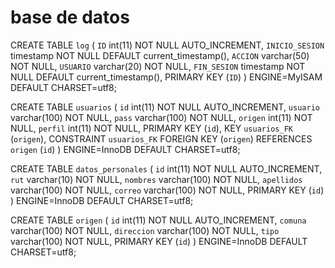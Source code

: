 # base de datos
CREATE TABLE `log` (
  `ID` int(11) NOT NULL AUTO_INCREMENT,
  `INICIO_SESION` timestamp NOT NULL DEFAULT current_timestamp(),
  `ACCION` varchar(50) NOT NULL,
  `USUARIO` varchar(20) NOT NULL,
  `FIN_SESION` timestamp NOT NULL DEFAULT current_timestamp(),
  PRIMARY KEY (`ID`)
) ENGINE=MyISAM DEFAULT CHARSET=utf8;

CREATE TABLE `usuarios` (
  `id` int(11) NOT NULL AUTO_INCREMENT,
  `usuario` varchar(100) NOT NULL,
  `pass` varchar(100) NOT NULL,
  `origen` int(11) NOT NULL,
  `perfil` int(11) NOT NULL,
  PRIMARY KEY (`id`),
  KEY `usuarios_FK` (`origen`),
  CONSTRAINT `usuarios_FK` FOREIGN KEY (`origen`) REFERENCES `origen` (`id`)
) ENGINE=InnoDB DEFAULT CHARSET=utf8;

CREATE TABLE `datos_personales` (
  `id` int(11) NOT NULL AUTO_INCREMENT,
  `rut` varchar(10) NOT NULL,
  `nombres` varchar(100) NOT NULL,
  `apellidos` varchar(100) NOT NULL,
  `correo` varchar(100) NOT NULL,
  PRIMARY KEY (`id`)
) ENGINE=InnoDB DEFAULT CHARSET=utf8;

CREATE TABLE `origen` (
  `id` int(11) NOT NULL AUTO_INCREMENT,
  `comuna` varchar(100) NOT NULL,
  `direccion` varchar(100) NOT NULL,
  `tipo` varchar(100) NOT NULL,
  PRIMARY KEY (`id`)
) ENGINE=InnoDB DEFAULT CHARSET=utf8;